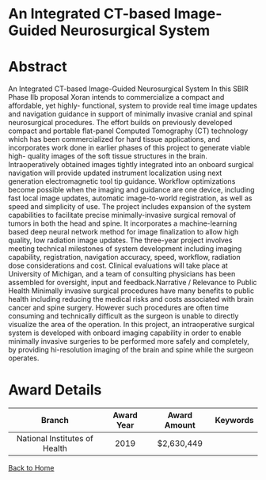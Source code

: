 
An Integrated CT-based Image-Guided Neurosurgical System
========================================================

# Abstract


An Integrated CT-based Image-Guided Neurosurgical System
In this SBIR Phase IIb proposal Xoran intends to commercialize a compact and affordable, yet highly-
functional, system to provide real time image updates and navigation guidance in support of minimally
invasive cranial and spinal neurosurgical procedures. The effort builds on previously developed compact
and portable flat-panel Computed Tomography (CT) technology which has been commercialized for hard
tissue applications, and incorporates work done in earlier phases of this project to generate viable high-
quality images of the soft tissue structures in the brain.
Intraoperatively obtained images tightly integrated into an onboard surgical navigation will provide
updated instrument localization using next generation electromagnetic tool tip guidance. Workflow
optimizations become possible when the imaging and guidance are one device, including fast local
image updates, automatic image-to-world registration, as well as speed and simplicity of use. The
project includes expansion of the system capabilities to facilitate precise minimally-invasive surgical
removal of tumors in both the head and spine. It incorporates a machine-learning based deep neural
network method for image finalization to allow high quality, low radiation image updates.
The three-year project involves meeting technical milestones of system development including imaging
capability, registration, navigation accuracy, speed, workflow, radiation dose considerations and cost.
Clinical evaluations will take place at University of Michigan, and a team of consulting physicians has
been assembled for oversight, input and feedback.Narrative / Relevance to Public Health
Minimally invasive surgical procedures have many benefits to public health including reducing the medical risks
and costs associated with brain cancer and spine surgery. However such procedures are often time consuming
and technically difficult as the surgeon is unable to directly visualize the area of the operation.
In this project, an intraoperative surgical system is developed with onboard imaging capability in order to
enable minimally invasive surgeries to be performed more safely and completely, by providing hi-resolution
imaging of the brain and spine while the surgeon operates.  

# Award Details

|Branch|Award Year|Award Amount|Keywords|
| :---: | :---: | :---: | :---: |
|National Institutes of Health|2019|$2,630,449||
  
  


[Back to Home](https://github.com/chrischow/dod_sbir_awards/JH/#2508)